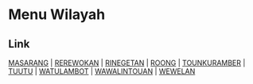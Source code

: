 # Menu Wilayah

## Link

[MASARANG](https://github.com/gigit-pemilu/pemilu-2024-71-sulawesi-utara/tree/main/pileg-dpr/hitung-suara/sub/71-sulawesi-utara/sub/02-minahasa/sub/01-tondano-barat/sub/1007-masarang)
 | 
[REREWOKAN](https://github.com/gigit-pemilu/pemilu-2024-71-sulawesi-utara/tree/main/pileg-dpr/hitung-suara/sub/71-sulawesi-utara/sub/02-minahasa/sub/01-tondano-barat/sub/1013-rerewokan)
 | 
[RINEGETAN](https://github.com/gigit-pemilu/pemilu-2024-71-sulawesi-utara/tree/main/pileg-dpr/hitung-suara/sub/71-sulawesi-utara/sub/02-minahasa/sub/01-tondano-barat/sub/1008-rinegetan)
 | 
[ROONG](https://github.com/gigit-pemilu/pemilu-2024-71-sulawesi-utara/tree/main/pileg-dpr/hitung-suara/sub/71-sulawesi-utara/sub/02-minahasa/sub/01-tondano-barat/sub/1009-roong)
 | 
[TOUNKURAMBER](https://github.com/gigit-pemilu/pemilu-2024-71-sulawesi-utara/tree/main/pileg-dpr/hitung-suara/sub/71-sulawesi-utara/sub/02-minahasa/sub/01-tondano-barat/sub/1011-tounkuramber)
 | 
[TUUTU](https://github.com/gigit-pemilu/pemilu-2024-71-sulawesi-utara/tree/main/pileg-dpr/hitung-suara/sub/71-sulawesi-utara/sub/02-minahasa/sub/01-tondano-barat/sub/1010-tuutu)
 | 
[WATULAMBOT](https://github.com/gigit-pemilu/pemilu-2024-71-sulawesi-utara/tree/main/pileg-dpr/hitung-suara/sub/71-sulawesi-utara/sub/02-minahasa/sub/01-tondano-barat/sub/1014-watulambot)
 | 
[WAWALINTOUAN](https://github.com/gigit-pemilu/pemilu-2024-71-sulawesi-utara/tree/main/pileg-dpr/hitung-suara/sub/71-sulawesi-utara/sub/02-minahasa/sub/01-tondano-barat/sub/1012-wawalintouan)
 | 
[WEWELAN](https://github.com/gigit-pemilu/pemilu-2024-71-sulawesi-utara/tree/main/pileg-dpr/hitung-suara/sub/71-sulawesi-utara/sub/02-minahasa/sub/01-tondano-barat/sub/1015-wewelan)

